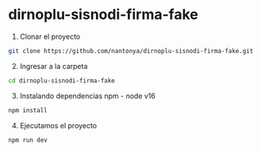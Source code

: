 # dirnoplu-sisnodi-firma-fake
1. Clonar el proyecto
```sh
git clone https://github.com/nantonya/dirnoplu-sisnodi-firma-fake.git
```
2. Ingresar a la carpeta
```sh
cd dirnoplu-sisnodi-firma-fake
```
3. Instalando dependencias npm - node v16
```sh
npm install
```
4. Ejecutamos el proyecto
```sh
npm run dev
```